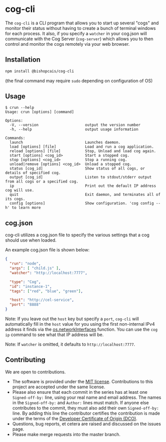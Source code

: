 # cog-cli

The `cog-cli` is a CLI program that allows you to start up several "cogs" and
monitor their status without having to create a bunch of terminal windows for each process. It
also, if you specify a `watcher` in your cog.json will communicate with the Cog Server (`cog-server`)
which allows you to then control and monitor the cogs remotely via your web browser.

## Installation

```bash
npm install @bishopcais/cog-cli
```

(the final command may require `sudo` depending on configuration of OS)

## Usage

```text
$ crun --help
Usage: crun [options] [command]

Options:
  -V, --version                     output the version number
  -h, --help                        output usage information

Commands:
  launch                            Launches daemon.
  load [options] [file]             Load and run a cog application.
  reload [options] [file]           Stop, Unload and load cog again.
  start [options] <cog_id>          Start a stopped cog.
  stop [options] <cog_id>           Stop a running cog.
  unload|remove [options] <cog_id>  Unload a stopped cog.
  status [cog_id]                   Show status of all cogs, or details of specified cog.
  output [cog_id]                   Listen to stdout/stderr output from all cogs or a specified cog.
  ip                                Print out the default IP address cog will use.
  quit                              Exit daemon, and terminates all of its cogs.
  config [options]                  Show configuration. 'cog config --h' to learn more
```

## cog.json

cog-cli utilizes a cog.json file to specify the various settings that a cog should use when
loaded.

An example cog.json file is shown below:

```json
{
  "run": "node",
  "args": [ "child.js" ],
  "watcher": "http://localhost:7777",

  "type": "Cog",
  "id": "instance-1",
  "tags": ["red", "blue", "green"],

  "host": "http://cel-service",
  "port": "8888"
}
```

Note: If you leave out the `host` key but specify a `port`, `cog-cli` will automatically fill
in the `host` value for you using the first non-internal IPv4 address it finds via the
[os.networkInterfaces](https://nodejs.org/api/os.html#os_os_networkinterfaces) function. You can
use the `cog ip` command to see what that IP address will be.

Note: If `watcher` is omitted, it defaults to `http://localhost:7777`.

## Contributing

We are open to contributions.

* The software is provided under the [MIT license](LICENSE). Contributions to
this project are accepted under the same license.
* Please also ensure that each commit in the series has at least one
`Signed-off-by:` line, using your real name and email address. The names in
the `Signed-off-by:` and `Author:` lines must match. If anyone else
contributes to the commit, they must also add their own `Signed-off-by:`
line. By adding this line the contributor certifies the contribution is made
under the terms of the
[Developer Certificate of Origin (DCO)](DeveloperCertificateOfOrigin.txt).
* Questions, bug reports, et cetera are raised and discussed on the issues page.
* Please make merge requests into the master branch.
